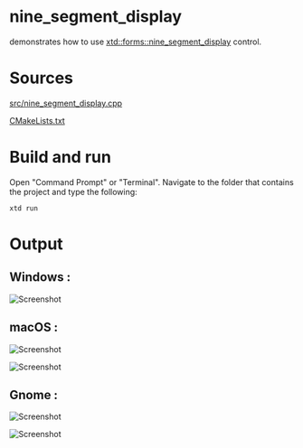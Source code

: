 # nine_segment_display

demonstrates how to use [xtd::forms::nine_segment_display](../../../src/xtd_forms/include/xtd/forms/nine_segment_display.hpp) control.

# Sources

[src/nine_segment_display.cpp](src/nine_segment_display.cpp)

[CMakeLists.txt](CMakeLists.txt)

# Build and run

Open "Command Prompt" or "Terminal". Navigate to the folder that contains the project and type the following:

```shell
xtd run
```

# Output

## Windows :

![Screenshot](../../../docs/pictures/examples/nine_segment_display_w.png)

## macOS :

![Screenshot](../../../docs/pictures/examples/nine_segment_display_m.png)

![Screenshot](../../../docs/pictures/examples/nine_segment_display_md.png)

## Gnome :

![Screenshot](../../../docs/pictures/examples/nine_segment_display_g.png)

![Screenshot](../../../docs/pictures/examples/nine_segment_display_gd.png)
